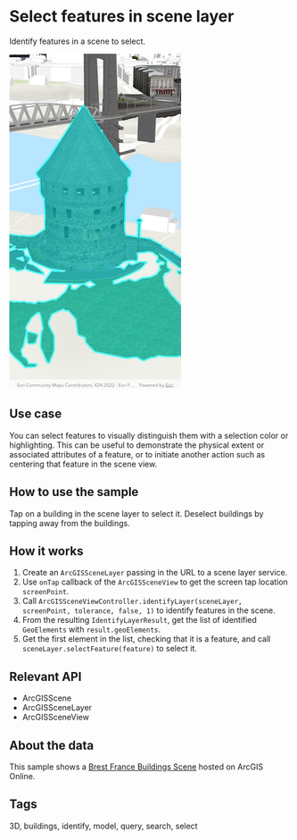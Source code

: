 # Select features in scene layer

Identify features in a scene to select.

![Image of select features in scene layer](select_features_in_scene_layer.png)

## Use case

You can select features to visually distinguish them with a selection color or highlighting. This can be useful to demonstrate the physical extent or associated attributes of a feature, or to initiate another action such as centering that feature in the scene view.

## How to use the sample

Tap on a building in the scene layer to select it. Deselect buildings by tapping away from the buildings.

## How it works

1. Create an `ArcGISSceneLayer` passing in the URL to a scene layer service.
2. Use `onTap` callback of the `ArcGISSceneView` to get the screen tap location `screenPoint`.
3. Call `ArcGISSceneViewController.identifyLayer(sceneLayer, screenPoint, tolerance, false, 1)` to identify features in the scene.
4. From the resulting `IdentifyLayerResult`, get the list of identified `GeoElements` with `result.geoElements`.
5. Get the first element in the list, checking that it is a feature, and call `sceneLayer.selectFeature(feature)` to select it.

## Relevant API

* ArcGISScene
* ArcGISSceneLayer
* ArcGISSceneView

## About the data

This sample shows a [Brest France Buildings Scene](https://tiles.arcgis.com/tiles/P3ePLMYs2RVChkJx/arcgis/rest/services/Buildings_Brest/SceneServer/layers/0) hosted on ArcGIS Online.

## Tags

3D, buildings, identify, model, query, search, select
